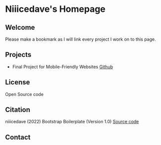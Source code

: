 # Niiicedave's Homepage

## Welcome
Please make a bookmark as I will link every project I work on to this page.

## Projects

- Final Project for Mobile-Friendly Websites [Github](https://niiicedave.github.io/)



## License

Open Source code

## Citation

niiicedave (2022) Bootstrap Boilerplate (Version 1.0) [Source code](https://getbootstrap.com/docs/5.1/getting-started/introduction/#starter-template)

## Contact



